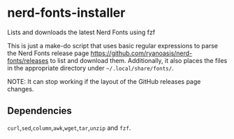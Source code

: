 # nerd-fonts-installer
Lists and downloads the latest Nerd Fonts using fzf

This is just a make-do script that uses basic regular expressions to parse the Nerd Fonts release page https://github.com/ryanoasis/nerd-fonts/releases to list and download them. Additionally, it also places the files in the appropriate directory under `~/.local/share/fonts/`.

NOTE: It can stop working if the layout of the GitHub releases page changes.

## Dependencies
`curl`,`sed`,`column`,`awk`,`wget`,`tar`,`unzip` and `fzf`.
